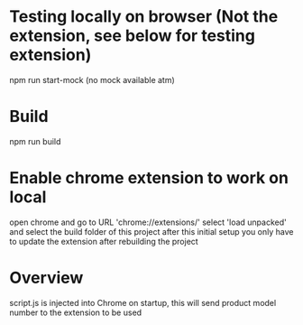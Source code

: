 # Testing locally on browser (Not the extension, see below for testing extension)

npm run start-mock (no mock available atm)

# Build

npm run build

# Enable chrome extension to work on local

open chrome and go to URL 'chrome://extensions/'
select 'load unpacked' and select the build folder of this project
after this initial setup you only have to update the extension after rebuilding the project

# Overview

script.js is injected into Chrome on startup, this will send product model number to the extension to be used

